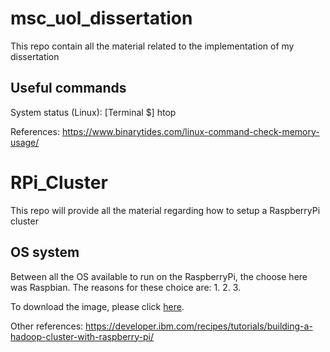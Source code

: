 # msc_uol_dissertation
This repo contain all the material related to the implementation of my dissertation

## Useful commands

System status (Linux): [Terminal $] htop

References: https://www.binarytides.com/linux-command-check-memory-usage/


# RPi_Cluster
This repo will provide all the material regarding how to setup a RaspberryPi cluster

## OS system

Between all the OS available to run on the RaspberryPi, the choose here was Raspbian.
The reasons for these choice are:
1.
2.
3.

To download the image, please click [here](https://www.raspberrypi.org/downloads/raspbian/).

Other references:
https://developer.ibm.com/recipes/tutorials/building-a-hadoop-cluster-with-raspberry-pi/

